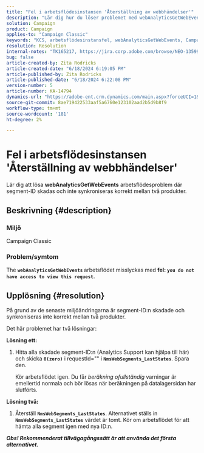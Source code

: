 ```yaml
---
title: "Fel i arbetsflödesinstansen 'Återställning av webbhändelser'"
description: "Lär dig hur du löser problemet med webAnalyticsGetWebEvents-arbetsflöden där segment-ID:n är skadade och inte synkroniseras korrekt mellan två produkter."
solution: Campaign
product: Campaign
applies-to: "Campaign Classic"
keywords: "KCS, arbetsflödesinstansfel, webAnalyticsGetWebEvents, Campaign Classic, segment-ID:n"
resolution: Resolution
internal-notes: "TK165217, https://jira.corp.adobe.com/browse/NEO-13599"
bug: false
article-created-by: Zita Rodricks
article-created-date: "6/18/2024 6:19:05 PM"
article-published-by: Zita Rodricks
article-published-date: "6/18/2024 6:22:08 PM"
version-number: 5
article-number: KA-14794
dynamics-url: "https://adobe-ent.crm.dynamics.com/main.aspx?forceUCI=1&pagetype=entityrecord&etn=knowledgearticle&id=444dc839-9f2d-ef11-840a-002248084fbb"
source-git-commit: 8ae719422533aaf5a6760e123102aad2b5d9b8f9
workflow-type: tm+mt
source-wordcount: '181'
ht-degree: 2%

---
```


# Fel i arbetsflödesinstansen &#39;Återställning av webbhändelser&#39;


Lär dig att lösa <b>webAnalyticsGetWebEvents</b> arbetsflödesproblem där segment-ID skadas och inte synkroniseras korrekt mellan två produkter.

## Beskrivning {#description}


### <b>Miljö </b>

Campaign Classic



### <b>Problem/symtom</b>

The <b>`webAnalyticsGetWebEvents` </b>arbetsflödet misslyckas med <b>fel: `you do not have access to view this request`.</b>


## Upplösning {#resolution}


På grund av de senaste miljöändringarna är segment-ID:n skadade och synkroniseras inte korrekt mellan två produkter.

Det här problemet har två lösningar:

<b>Lösning ett:</b>

1. Hitta alla skadade segment-ID:n (Analytics Support kan hjälpa till här) och skicka <b>`0(zero)`</b> i requestId=&quot;&quot; i <b>`NmsWebSegments_LastStates`</b>. Spara den.

   Kör arbetsflödet igen. Du får *beräkning ofullständig* varningar är emellertid normala och bör lösas när beräkningen på datalagersidan har slutförts.


<b>Lösning två:</b>

1. Återställ <b>`NmsWebSegments_LastStates`</b>. Alternativet ställs in <b>`NmsWebSegments_LastStates`</b> värdet är tomt. Kör om arbetsflödet för att hämta alla segment igen med nya ID:n.




<b>*Obs! Rekommenderat tillvägagångssätt är att använda det första alternativet.</b>*
